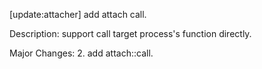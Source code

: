 [update:attacher] add attach call.

Description:
support call target process's function directly.

Major Changes:
2. add attach::call.

